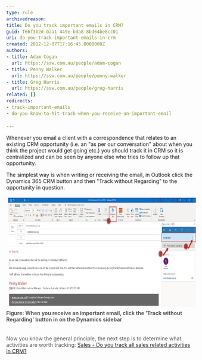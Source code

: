 ```yaml
---
type: rule
archivedreason: 
title: Do you track important emails in CRM?
guid: f66f3b2d-baa1-449e-bda8-8bd64be8cc01
uri: do-you-track-important-emails-in-crm
created: 2012-12-07T17:16:45.0000000Z
authors:
- title: Adam Cogan
  url: https://ssw.com.au/people/adam-cogan
- title: Penny Walker
  url: https://ssw.com.au/people/penny-walker
- title: Greg Harris
  url: https://ssw.com.au/people/greg-harris
related: []
redirects:
- track-important-emails
- do-you-know-to-hit-track-when-you-receive-an-important-email

---
```


Whenever you email a client with a correspondence that relates to an existing CRM opportunity (i.e. an "as per our conversation" about when you think the project would get going etc.) you should track it in CRM so it is centralized and can be seen by anyone else who tries to follow up that opportunity.

<!--endintro-->

The simplest way is when writing or receiving the email, in Outlook click the Dynamics 365 CRM           button and then "Track without Regarding" to the opportunity in question.
<dl class="image">          <dt>
            <img src="Track-an-appointment.jpg" alt="Track-an-appointment.jpg" style="margin:5px;width:750px;height:292px;"><br><span style="color:#555555;font-weight:bold;">Figure: When you receive an important email, click the 'Track without Regarding' button in
            on the Dynamics sidebar</span></dt><dt><span style="color:#555555;font-weight:bold;"><br></span></dt><dt><span style="color:#555555;"><br>Now you know the general principle, the next step is to determine what activities are worth tracking: <a href="/sales-do-you-track-all-sales-related-activities-in-crm">Sales - Do you track all sales related activities in CRM?</a><br><br></span></dt></dl><dl class="image">        </dl>
